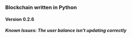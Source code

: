 ### Blockchain written in Python
#### Version 0.2.6
##### Known Issues: The user balance isn't updating correctly
